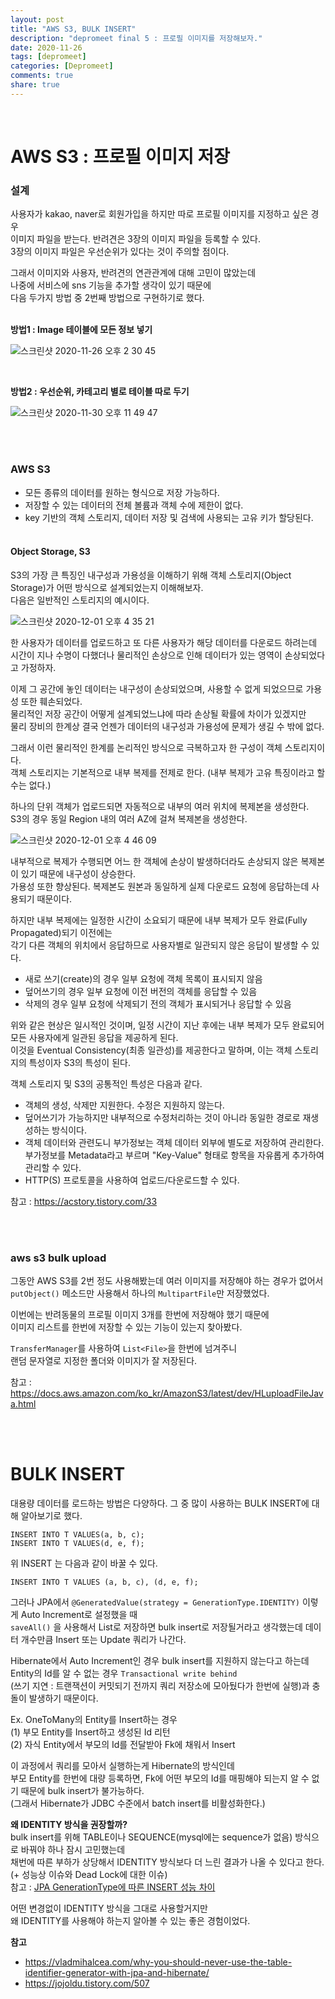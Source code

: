 ```yaml
---
layout: post
title: "AWS S3, BULK INSERT"  
description: "depromeet final 5 : 프로필 이미지를 저장해보자."
date: 2020-11-26
tags: [depromeet]
categories: [Depromeet]
comments: true
share: true
--- 
```

<br />   


# AWS S3 : 프로필 이미지 저장            

### 설계   

사용자가 kakao, naver로 회원가입을 하지만 따로 프로필 이미지를 지정하고 싶은 경우     
이미지 파일을 받는다. 반려견은 3장의 이미지 파일을 등록할 수 있다.     
3장의 이미지 파일은 우선순위가 있다는 것이 주의할 점이다. 

그래서 이미지와 사용자, 반려견의 연관관계에 대해 고민이 많았는데       
나중에 서비스에 sns 기능을 추가할 생각이 있기 때문에     
다음 두가지 방법 중 2번째 방법으로 구현하기로 했다.     
<br />    

**방법1 : Image 테이블에 모든 정보 넣기**    

![스크린샷 2020-11-26 오후 2 30 45](https://user-images.githubusercontent.com/33855307/100311808-08bc0e80-2ff4-11eb-8c6e-edd7f3b560e6.png)    

<br /> 

**방법2 : 우선순위, 카테고리 별로 테이블 따로 두기**      

![스크린샷 2020-11-30 오후 11 49 47](https://user-images.githubusercontent.com/33855307/100624431-d0576000-3366-11eb-9b4c-5f7c74aac4f1.png)   

<br />        
<br />         

### AWS S3       

- 모든 종류의 데이터를 원하는 형식으로 저장 가능하다.     
- 저장할 수 있는 데이터의 전체 볼륨과 객체 수에 제한이 없다.     
- key 기반의 객체 스토리지, 데이터 저장 및 검색에 사용되는 고유 키가 할당된다.     
  <br />  

#### Object Storage, S3    

S3의 가장 큰 특징인 내구성과 가용성을 이해하기 위해 객체 스토리지(Object Storage)가 어떤 방식으로 설계되었는지 이해해보자.     
다음은 일반적인 스토리지의 예시이다.   

![스크린샷 2020-12-01 오후 4 35 21](https://user-images.githubusercontent.com/33855307/100711538-c54b1100-33f4-11eb-8cd5-ceff6e32b418.png)      

한 사용자가 데이터를 업로드하고 또 다른 사용자가 해당 데이터를 다운로드 하려는데     
시간이 지나 수명이 다했더나 물리적인 손상으로 인해 데이터가 있는 영역이 손상되었다고 가정하자.       

이제 그 공간에 놓인 데이터는 내구성이 손상되었으며, 사용할 수 없게 되었으므로 가용성 또한 훼손되었다.      
물리적인 저장 공간이 어떻게 설계되었느냐에 따라 손상될 확률에 차이가 있겠지만      
물리 장비의 한계상 결국 언젠가 데이터의 내구성과 가용성에 문제가 생길 수 밖에 없다.       

그래서 이런 물리적인 한계를 논리적인 방식으로 극복하고자 한 구성이 객체 스토리지이다.         
객체 스토리지는 기본적으로 내부 복제를 전제로 한다. (내부 복제가 고유 특징이라고 할 수는 없다.)       

하나의 단위 객체가 업로드되면 자동적으로 내부의 여러 위치에 복제본을 생성한다.   
S3의 경우 동일 Region 내의 여러 AZ에 걸쳐 복제본을 생성한다.    

![스크린샷 2020-12-01 오후 4 46 09](https://user-images.githubusercontent.com/33855307/100712148-a436f000-33f5-11eb-895b-866ae0742382.png)    

내부적으로 복제가 수행되면 어느 한 객체에 손상이 발생하더라도 손상되지 않은 복제본이 있기 때문에 내구성이 상승한다.   
가용성 또한 향상된다. 복제본도 원본과 동일하게 실제 다운로드 요청에 응답하는데 사용되기 때문이다.   

하지만 내부 복제에는 일정한 시간이 소요되기 때문에 내부 복제가 모두 완료(Fully Propagated)되기 이전에는     
각기 다른 객체의 위치에서 응답하므로 사용자별로 일관되지 않은 응답이 발생할 수 있다.     

- 새로 쓰기(create)의 경우 일부 요청에 객체 목록이 표시되지 않음          
- 덮어쓰기의 경우 일부 요청에 이전 버전의 객체를 응답할 수 있음       
- 삭제의 경우 일부 요청에 삭제되기 전의 객체가 표시되거나 응답할 수 있음           

위와 같은 현상은 일시적인 것이며, 일정 시간이 지난 후에는 내부 복제가 모두 완료되어 모든 사용자에게 일관된 응답을 제공하게 된다.      
이것을 Eventual Consistency(최종 일관성)를 제공한다고 말하며, 이는 객체 스토리지의 특성이자 S3의 특성이 된다.      

객체 스토리지 및 S3의 공통적인 특성은 다음과 같다.       
- 객체의 생성, 삭제만 지원한다. 수정은 지원하지 않는다.     
- 덮어쓰기가 가능하지만 내부적으로 수정처리하는 것이 아니라 동일한 경로로 재생성하는 방식이다.     
- 객체 데이터와 관련도니 부가정보는 객체 데이터 외부에 별도로 저장하여 관리한다.     
부가정보를 Metadata라고 부르며 "Key-Value" 형태로 항목을 자유롭게 추가하여 관리할 수 있다.     
- HTTP(S) 프로토콜을 사용하여 업로드/다운로드할 수 있다.



참고 : <https://acstory.tistory.com/33>    


<br />     
<br />         

### aws s3 bulk upload         

그동안 AWS S3를 2번 정도 사용해봤는데 여러 이미지를 저장해야 하는 경우가 없어서     
`putObject()` 메소드만 사용해서 하나의 `MultipartFile`만 저장했었다.     

이번에는 반려동물의 프로필 이미지 3개를 한번에 저장해야 했기 때문에     
이미지 리스트를 한번에 저장할 수 있는 기능이 있는지 찾아봤다.       

`TransferManager`를 사용하여 `List<File>`을 한번에 넘겨주니     
랜덤 문자열로 지정한 폴더와 이미지가 잘 저장된다.     

참고 : <https://docs.aws.amazon.com/ko_kr/AmazonS3/latest/dev/HLuploadFileJava.html>         


<br />     
<br />         

# BULK INSERT       
 
대용량 데이터를 로드하는 방법은 다양하다. 그 중 많이 사용하는 BULK INSERT에 대해 알아보기로 했다.     
   
```  
INSERT INTO T VALUES(a, b, c);
INSERT INTO T VALUES(d, e, f);
```  

위 INSERT 는 다음과 같이 바꿀 수 있다.   


```    
INSERT INTO T VALUES (a, b, c), (d, e, f);
```


그러나 JPA에서 `@GeneratedValue(strategy = GenerationType.IDENTITY)` 이렇게 Auto Increment로 설정했을 때          
`saveAll()` 을 사용해서 List로 저장하면 bulk insert로 저장될거라고 생각했는데 데이터 개수만큼 Insert 또는 Update 쿼리가 나간다.        

Hibernate에서 Auto Increment인 경우 bulk insert를 지원하지 않는다고 하는데         
Entity의 Id를 알 수 없는 경우 `Transactional write behind`       
(쓰기 지연 : 트랜잭션이 커밋되기 전까지 쿼리 저장소에 모아뒀다가 한번에 실행)과 충돌이 발생하기 때문이다.           

Ex. OneToMany의 Entity를 Insert하는 경우       
(1) 부모 Entity를 Insert하고 생성된 Id 리턴       
(2) 자식 Entity에서 부모의 Id를 전달받아 Fk에 채워서 Insert       

이 과정에서 쿼리를 모아서 실행하는게 Hibernate의 방식인데        
부모 Entity를 한번에 대량 등록하면, Fk에 어떤 부모의 Id를 매핑해야 되는지 알 수 없기 때문에 bulk insert가 불가능하다.            
(그래서 Hibernate가 JDBC 수준에서 batch insert를 비활성화한다.)                 

**왜 IDENTITY 방식을 권장할까?**    
bulk insert를 위해 TABLE이나 SEQUENCE(mysql에는 sequence가 없음) 방식으로 바꿔야 하나 잠시 고민했는데       
채번에 따른 부하가 상당해서 IDENTITY 방식보다 더 느린 결과가 나올 수 있다고 한다. (+ 성능상 이슈와 Dead Lock에 대한 이슈)             
참고 : [JPA GenerationType에 따른 INSERT 성능 차이](https://github.com/HomoEfficio/dev-tips/blob/master/JPA-GenerationType-%EB%B3%84-INSERT-%EC%84%B1%EB%8A%A5-%EB%B9%84%EA%B5%90.md)  


어떤 변경없이 IDENTITY 방식을 그대로 사용할거지만        
왜 IDENTITY를 사용해야 하는지 알아볼 수 있는 좋은 경험이었다.        


**참고**          
- <https://vladmihalcea.com/why-you-should-never-use-the-table-identifier-generator-with-jpa-and-hibernate/>              
- <https://jojoldu.tistory.com/507>       

<br />          